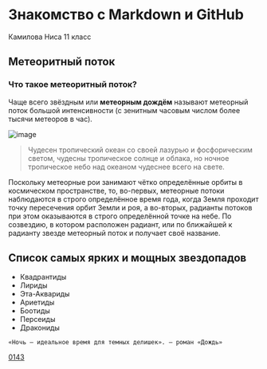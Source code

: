 # Знакомство с Markdown и GitHub
Камилова Ниса 11 класс
## Метеоритный поток
### Что такое метеоритный поток?
Чаще всего звёздным или **метеорным дождём** называют метеорный поток большой интенсивности (с зенитным часовым числом более тысячи метеоров в час).

![image](https://github.com/user-attachments/assets/d6c605e3-8b38-40c9-9594-ff5f182b4e00)
> Чудесен тропический океан со своей лазурью и фосфорическим светом, чудесны тропическое солнце и облака, но ночное тропическое небо над океаном чудеснее всего на свете.

Поскольку метеорные рои занимают чётко определённые орбиты в космическом пространстве, то, во-первых, метеорные потоки наблюдаются в строго определённое время года, когда Земля проходит точку пересечения орбит Земли и роя, а во-вторых, радианты потоков при этом оказываются в строго определённой точке на небе. По созвездию, в котором расположен радиант, или по ближайшей к радианту звезде метеорный поток и получает своё название.
## Список самых ярких и мощных звездопадов
- Квадрантиды
- Лириды
- Эта-Аквариды
- Ариетиды
- Боотиды
- Персеиды
- Дракониды

`«Ночь — идеальное время для темных делишек». — роман «Дождь»`

[0143](pi.md)
